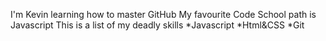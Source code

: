 I'm Kevin learning how to master GitHub 
My favourite Code School path is Javascript
This is a list of my deadly skills
*Javascript
*Html&CSS
*Git
